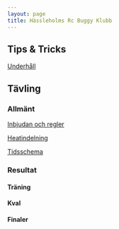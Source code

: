 ```yaml
---
layout: page
title: Hässleholms Rc Buggy Klubb 
---
```


## Tips & Tricks

[Underhåll](Underhall.pdf)

## Tävling

### Allmänt

[Inbjudan och regler](Information.pdf)

[Heatindelning](Heatindelning.pdf)

[Tidsschema](Tidschema.pdf)

### Resultat 

#### Träning


#### Kval


#### Finaler




